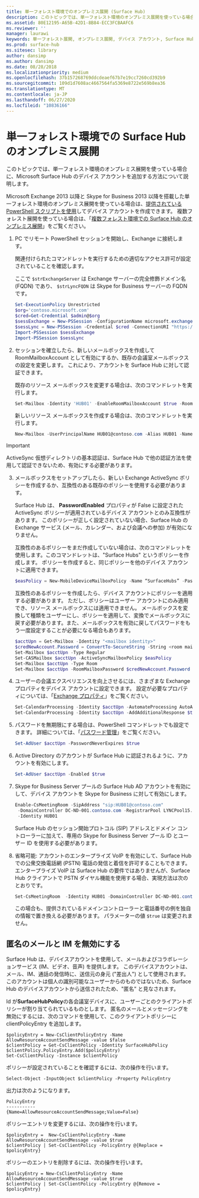 ```yaml
---
title: 単一フォレスト環境でのオンプレミス展開 (Surface Hub)
description: このトピックでは、単一フォレスト環境のオンプレミス展開を使っている場合に、Microsoft Surface Hub のデバイス アカウントを追加する方法について説明します。
ms.assetid: 80E12195-A65B-42D1-8B84-ECC3FCBAAFC6
ms.reviewer: ''
manager: laurawi
keywords: 単一フォレスト展開, オンプレミス展開, デバイス アカウント, Surface Hub
ms.prod: surface-hub
ms.sitesec: library
author: dansimp
ms.author: dansimp
ms.date: 08/28/2018
ms.localizationpriority: medium
ms.openlocfilehash: 37b157268769ddcdeaef67b7e19cc7260cd392b9
ms.sourcegitcommit: 109d1d7608ac4667564fa5369e8722e569b8ea36
ms.translationtype: MT
ms.contentlocale: ja-JP
ms.lasthandoff: 06/27/2020
ms.locfileid: "10836166"
---
```

# 単一フォレスト環境での Surface Hub のオンプレミス展開


このトピックでは、単一フォレスト環境のオンプレミス展開を使っている場合に、Microsoft Surface Hub のデバイス アカウントを追加する方法について説明します。

Microsoft Exchange 2013 以降と Skype for Business 2013 以降を搭載した単一フォレスト環境のオンプレミス展開を使っている場合は、[提供されている PowerShell スクリプトを使用](appendix-a-powershell-scripts-for-surface-hub.md#create-on-premises-ps-scripts)してデバイス アカウントを作成できます。 複数フォレスト展開を使っている場合は、「[複数フォレスト環境での Surface Hub のオンプレミス展開](on-premises-deployment-surface-hub-multi-forest.md)」をご覧ください。

1. PC でリモート PowerShell セッションを開始し、Exchange に接続します。

   関連付けられたコマンドレットを実行するための適切なアクセス許可が設定されていることを確認します。

   ここで `$strExchangeServer` は Exchange サーバーの完全修飾ドメイン名 (FQDN) であり、 `$strLyncFQDN` は Skype for Business サーバーの FQDN です。

   ```PowerShell
   Set-ExecutionPolicy Unrestricted
   $org='contoso.microsoft.com'
   $cred=Get-Credential $admin@$org
   $sessExchange = New-PSSession -ConfigurationName microsoft.exchange -Credential $cred -AllowRedirection -Authentication Kerberos -ConnectionUri "http://$strExchangeServer/powershell" -WarningAction SilentlyContinue
   $sessLync = New-PSSession -Credential $cred -ConnectionURI "https://$strLyncFQDN/OcsPowershell" -AllowRedirection -WarningAction SilentlyContinue
   Import-PSSession $sessExchange
   Import-PSSession $sessLync
   ```

2. セッションを確立したら、新しいメールボックスを作成して RoomMailboxAccount として有効にするか、既存の会議室メールボックスの設定を変更します。 これにより、アカウントを Surface Hub に対して認証できます。

   既存のリソース メールボックスを変更する場合は、次のコマンドレットを実行します。

   ```PowerShell
   Set-Mailbox -Identity 'HUB01' -EnableRoomMailboxAccount $true -RoomMailboxPassword (ConvertTo-SecureString -String <password> -AsPlainText -Force)
   ```

   新しいリソース メールボックスを作成する場合は、次のコマンドレットを実行します。

   ```PowerShell
   New-Mailbox -UserPrincipalName HUB01@contoso.com -Alias HUB01 -Name "Hub-01" -Room -EnableRoomMailboxAccount $true -RoomMailboxPassword (ConvertTo-SecureString -String <password> -AsPlainText -Force)
   ```
> [!IMPORTANT] 
> ActiveSync 仮想ディレクトリの基本認証は、Surface Hub で他の認証方法を使用して認証できないため、有効にする必要があります。

3. メールボックスをセットアップしたら、新しい Exchange ActiveSync ポリシーを作成するか、互換性のある既存のポリシーを使用する必要があります。

   Surface Hub は、 **PasswordEnabled** プロパティが False に設定された ActiveSync ポリシーが適用されているデバイス アカウントとのみ互換性があります。 このポリシーが正しく設定されていない場合、Surface Hub の Exchange サービス (メール、カレンダー、および会議への参加) が有効になりません。

   互換性のあるポリシーをまだ作成していない場合は、次のコマンドレットを使用します。このコマンドレットは、"Surface Hubs" というポリシーを作成します。 ポリシーを作成すると、同じポリシーを他のデバイス アカウントに適用できます。

   ```PowerShell
   $easPolicy = New-MobileDeviceMailboxPolicy -Name “SurfaceHubs” -PasswordEnabled $false
   ```

   互換性のあるポリシーを作成したら、デバイス アカウントにポリシーを適用する必要があります。 ただし、ポリシーはユーザー アカウントにのみ適用でき、リソース メールボックスには適用できません。 メールボックスを変換して種類をユーザーにし、ポリシーを適用して、変換でメールボックスに戻す必要があります。また、メールボックスを有効に戻してパスワードをもう一度設定することが必要になる場合もあります。

   ```PowerShell
   $acctUpn = Get-Mailbox -Identity "<mailbox identity>"
   $credNewAccount.Password = ConvertTo-SecureString -String <room mailbox password> -AsPlainText -Force
   Set-Mailbox $acctUpn -Type Regular
   Set-CASMailbox $acctUpn -ActiveSyncMailboxPolicy $easPolicy
   Set-Mailbox $acctUpn -Type Room
   Set-Mailbox $acctUpn -RoomMailboxPassword $credNewAccount.Password -EnableRoomMailboxAccount $true
   ```

4. ユーザーの会議エクスペリエンスを向上させるには、さまざまな Exchange プロパティをデバイス アカウントに設定できます。 設定が必要なプロパティについては、「[Exchange プロパティ](exchange-properties-for-surface-hub-device-accounts.md)」をご覧ください。

   ```PowerShell
   Set-CalendarProcessing -Identity $acctUpn -AutomateProcessing AutoAccept -AddOrganizerToSubject $false –AllowConflicts $false –DeleteComments $false -DeleteSubject $false -RemovePrivateProperty $false
   Set-CalendarProcessing -Identity $acctUpn -AddAdditionalResponse $true -AdditionalResponse "This is a Surface Hub room!"
   ```

5. パスワードを無期限にする場合は、PowerShell コマンドレットでも設定できます。 詳細については、「[パスワード管理](password-management-for-surface-hub-device-accounts.md)」をご覧ください。

   ```PowerShell
   Set-AdUser $acctUpn -PasswordNeverExpires $true
   ```

6. Active Directory のアカウントが Surface Hub に認証されるように、アカウントを有効にします。

   ```PowerShell
   Set-AdUser $acctUpn -Enabled $true
   ```

7. Skype for Business Server プールの Surface Hub AD アカウントを有効にして、デバイス アカウントを Skype for Business に対して有効にします。

   ```PowerShell
   Enable-CsMeetingRoom -SipAddress "sip:HUB01@contoso.com"
    -DomainController DC-ND-001.contoso.com -RegistrarPool LYNCPool15.contoso.com
    -Identity HUB01
   ```

   Surface Hub のセッション開始プロトコル (SIP) アドレスとドメイン コントローラーに加えて、専用の Skype for Business Server プール ID とユーザー ID を使用する必要があります。

8. 省略可能: アカウントのエンタープライズ VoIP を有効にして、Surface Hub での公衆交換電話網 (PSTN) 電話の発信と着信を許可することもできます。 エンタープライズ VoIP は Surface Hub の要件ではありませんが、Surface Hub クライアントで PSTN ダイヤル機能を使用する場合、実現方法は次のとおりです。

   ```PowerShell
   Set-CsMeetingRoom  -Identity HUB01 -DomainController DC-ND-001.contoso.com -LineURI "tel:+14255550555;ext=50555"  -EnterpriseVoiceEnabled $true
   ```

   この場合も、提供されているドメインコントローラーと電話番号の例を独自の情報で置き換える必要があります。 パラメーターの値 `$true` は変更されません。
    

 ## 匿名のメールと IM を無効にする




Surface Hub は、デバイスアカウントを使用して、メールおよびコラボレーションサービス (IM、ビデオ、音声) を提供します。 このデバイスアカウントは、メール、IM、通話の発信時に、送信元の身元 ("差出人") として使用されます。 このアカウントは個人の識別可能なユーザーからのものではないため、Surface Hub のデバイスアカウントから送信されたため、"匿名" と見なされます。  

Id が**SurfaceHubPolicy**の各会議室デバイスに、ユーザーごとのクライアントポリシーが割り当てられているものとします。 匿名のメールとメッセージングを無効にするには、次のコマンドを使用して、このクライアントポリシーに clientPolicyEntry を追加します。

```
$policyEntry = New-CsClientPolicyEntry -Name AllowResourceAccountSendMessage -value $false
$clientPolicy = Get-CsClientPolicy -Identity SurfaceHubPolicy
$clientPolicy.PolicyEntry.Add($policyEntry)
Set-CsClientPolicy -Instance $clientPolicy
```

ポリシーが設定されていることを確認するには、次の操作を行います。

```
Select-Object -InputObject $clientPolicy -Property PolicyEntry
```

出力は次のようになります。

```
PolicyEntry
-----------
{Name=AllowResourceAccountSendMessage;Value=False}
```
    
    
ポリシーエントリを変更するには、次の操作を行います。

```
$policyEntry =  New-CsClientPolicyEntry -Name AllowResourceAccountSendMessage -value $true
$clientPolicy | Set-CsClientPolicy -PolicyEntry @{Replace = $policyEntry}
``` 
    
ポリシーのエントリを削除するには、次の操作を行います。

```
$policyEntry = New-CsClientPolicyEntry -Name AllowResourceAccountSendMessage -value $true
$clientPolicy | Set-CsClientPolicy -PolicyEntry @{Remove = $policyEntry}
```

 





